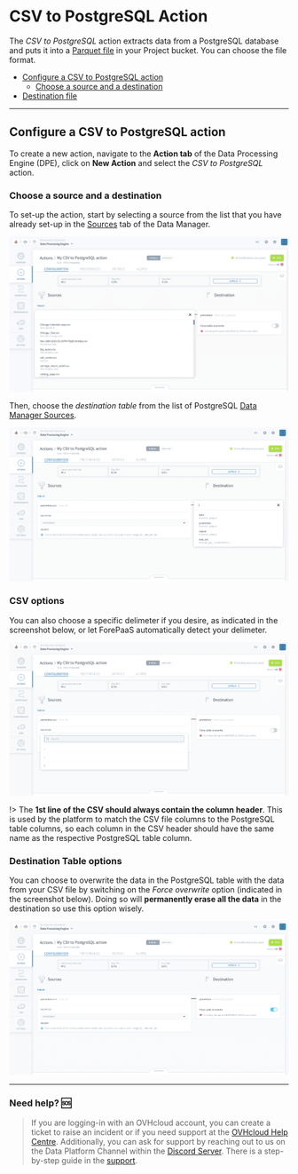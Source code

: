 # CSV to PostgreSQL Action

The *CSV to PostgreSQL* action extracts data from a PostgreSQL database and puts it into a [Parquet file](https://parquet.apache.org/) in your Project bucket. You can choose the file format.

* [Configure a CSV to PostgreSQL action](#configure-a-csv-to-postgresql-action)
  * [Choose a source and a destination](#choose-a-source-and-a-destination)
* [Destination file](#destination-file)

---
## Configure a CSV to PostgreSQL action

To create a new action, navigate to the **Action tab** of the Data Processing Engine (DPE), click on **New Action** and select the *CSV to PostgreSQL* action.

### Choose a source and a destination

To set-up the action, start by selecting a source from the list that you have already set-up in the [Sources](/en/product/data-manager/sources/index) tab of the Data Manager.

![load-configure](picts/select-source.png)

Then, choose the *destination table* from the list of PostgreSQL [Data Manager Sources](/en/product/data-manager/sources/index.md). 

![load-configure](picts/select-destination.png)

### CSV options

You can also choose a specific delimeter if you desire, as indicated in the screenshot below, or let ForePaaS automatically detect your delimeter.

![load-configure](picts/delimeter.png)

!> The **1st line of the CSV should always contain the column header**. This is used by the platform to match the CSV file columns to the PostgreSQL table columns, so each column in the CSV header should have the same name as the respective PostgreSQL table column.

### Destination Table options

You can choose to overwrite the data in the PostgreSQL table with the data from your CSV file by switching on the *Force overwrite* option (indicated in the screenshot below). Doing so will **permanently erase all the data** in the destination so use this option wisely.

![load-configure](picts/force-overwrite.png)

---
###  Need help? 🆘

> If you are logging-in with an OVHcloud account, you can create a ticket to raise an incident or if you need support at the [OVHcloud Help Centre](https://help.ovhcloud.com/csm/fr-home?id=csm_index). Additionally, you can ask for support by reaching out to us on the Data Platform Channel within the [Discord Server](https://discord.com/channels/850031577277792286/1163465539981672559). There is a step-by-step guide in the [support](/en/support/index.md).

